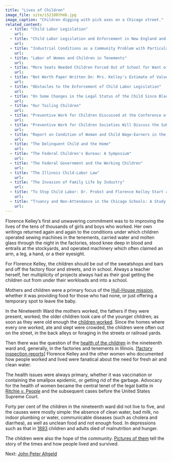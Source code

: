 ```yaml
---
title: "Lives of Children"
image_file: site/i52108thmb.jpg
image_caption: "Children digging with pick axes on a Chicago street."
related_content:
  - title: "Child Labor Legislation"
    url:
  - title: "Child Labor Legislation and Enforcement in New England and the Middle States"
    url:
  - title: "Industrial Conditions as a Community Problem with Particular Reference to Child Labor"
    url:
  - title: "Labor of Women and Children in Tenements"
    url:
  - title: "More Seats Needed Children Forced Out of School for Want of Room"
    url:
  - title: "Not Worth Paper Written On: Mrs. Kelley's Estimate of Value of Child-Labor Law"
    url:
  - title: "Obstacles to the Enforcement of Child Labor Legislation"
    url:
  - title: "On Some Changes in the Legal Status of the Child Since Blackstone"
    url:
  - title: "Our Toiling Children"
    url:
  - title: "Preventive Work for Children Discussed at the Conference of the Bureau of Charities"
    url:
  - title: "Preventive Work for Children Societies Will Discuss the Subject in a Series of Papers"
    url:
  - title: "Report on Condition of Woman and Child Wage-Earners in the United States; Volume IX"
    url:
  - title: "The Delinquent Child and the Home"
    url:
  - title: "The Federal Children's Bureau: A Symposium"
    url:
  - title: "The Federal Government and the Working Children"
    url:
  - title: "The Illinois Child-Labor Law"
    url:
  - title: "The Invasion of Family Life by Industry"
    url:
  - title: "To Stop Child Labor: Dr. Probst and Florence Kelley Start a Crusade"
    url:
  - title: "Truancy and Non-Attendance in the Chicago Schools: A Study of the Social Aspects of the Compulsory Education and Child Labor Legislation of Illinois"
    url:
---
```

Florence Kelley’s first and unwavering commitment was to to improving the lives of the tens of thousands of girls and boys who worked. Her own writings returned again and again to the conditions under which children operated sewing machines in the tenements, carried water and molten glass through the night in the factories, stood knee deep in blood and entrails at the stockyards, and operated machinery which often claimed an arm, a leg, a hand, or a their eyesight.

For Florence Kelley, the children should be out of the sweatshops and bars and off the factory floor and streets, and in school. Always a teacher herself, her multiplicity of projects always had as their goal getting the children out from under their workloads and into a school.

Mothers and children were a primary focus of the [Hull-House mission](/historical/children/#), whether it was providing food for those who had none, or just offering a temporary spot to leave the baby.

In the Nineteenth Ward the mothers worked, the fathers if they were present, worked; the older children took care of the younger children; as soon as they were old enough the [children worked](/historical/children/#). Since the homes where every one worked, ate and slept were crowded, the children were often out on the street, in the back alleys or foraging in the streets or railroad yards.

Then there was the question of the [health of the children](/historical/children/#) in the nineteenth ward and, generally, in the factories and tenements in Illinois. [[factory inspection reports]](/documentbrowser/?nodeid=57260&page=5) Florence Kelley and the other women who documented how people worked and lived were fanatical about the need for fresh air and clean water.

The health issues were always primary, whether it was vaccination or containing the smallpox epidemic, or getting rid of the garbage. Advocacy for the health of women became the central tenet of the legal battle in [Ritchie v. People](/legal/court) and the subsequent cases before the United States Supreme Court.

Forty per cent of the children in the nineteenth ward did not live to five, and the causes were mostly simple: the absence of clean water, bad milk, no indoor plumbing or water, communicable diseases (such as cholera and diarrhea), as well as unclean food and not enough food. In depressions such as that in [1893](/historical/panic) children and adults died of malnutrition and hunger.

The children were also the hope of the community. [Pictures of them](/historical/children/#) tell the story of the times and how people lived and survived.

Next:  [John Peter Altgeld](/historical/altgeld)
